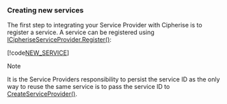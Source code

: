 ### <a name="NewService"></a>Creating new services
The first step to integrating your Service Provider with Cipherise is to register a service. 
A service can be registered using [ICipheriseServiceProvider.Register()](../api/Cipherise.ICipheriseServiceProvider.html#Cipherise_ICipheriseServiceProvider_Register_System_String_Cipherise_ICipheriseError_):

[!code[NEW_SERVICE](newservice.cs)]

> [!Note]
>It is the Service Providers responsibility to persist the service ID as the only
>way to reuse the same service is to pass the service ID to 
>[CreateServiceProvider()](../api/Cipherise.CipheriseSP.html#Cipherise_CipheriseSP_CreateServiceProvider_System_String_System_String_System_String_System_Int32_).
